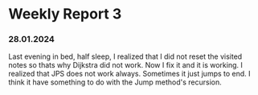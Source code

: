 # Weekly Report 3


### 28.01.2024
Last evening in bed, half sleep, I realized that I did not reset the visited notes so thats why Dijkstra did not work. Now I fix it and it is working. I realized that JPS does not work always. Sometimes it just jumps to end. I think it have something to do with the Jump method's recursion.
